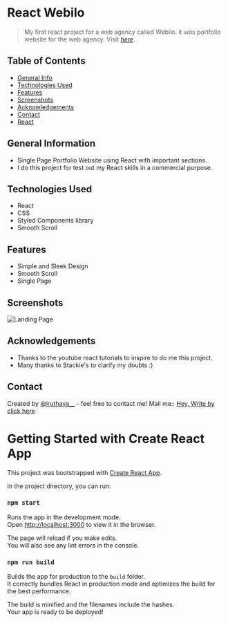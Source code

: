 # React Webilo
> My first react project for a web agency called Webilo. it was portfolio website for the web agency.
> Visit [_here_](https://react-webilo.netlify.app/).

## Table of Contents
* [General Info](#general-information)
* [Technologies Used](#technologies-used)
* [Features](#features)
* [Screenshots](#screenshots)
* [Acknowledgements](#acknowledgements)
* [Contact](#contact)
* [React](#getting-started-with-create-react-app)
<!-- * [License](#license) -->


## General Information
- Single Page Portfolio Website using React with important sections.
- I do this project for test out my React skills in a commercial purpose.



## Technologies Used
- React
- CSS
- Styled Components library
- Smooth Scroll


## Features
- Simple and Sleek Design
- Smooth Scroll
- Single Page


## Screenshots
![Landing Page](../images/screenshot.png)


## Acknowledgements
- Thanks to the youtube react tutorials to inspire to do me this project.
- Many thanks to Stackie's to clarify my doubts :)


## Contact
Created by [@iruthaya__](https://www.instagram.com/iruthaya__/) - feel free to contact me!
Mail me:: [Hey, Write by click here](mailto:johnsanthosh69@gmail.com?subject=[GitHub]%20From%20React%20Webilo)



# Getting Started with Create React App

This project was bootstrapped with [Create React App](https://github.com/facebook/create-react-app).

In the project directory, you can run:

### `npm start`

Runs the app in the development mode.\
Open [http://localhost:3000](http://localhost:3000) to view it in the browser.

The page will reload if you make edits.\
You will also see any lint errors in the console.


### `npm run build`

Builds the app for production to the `build` folder.\
It correctly bundles React in production mode and optimizes the build for the best performance.

The build is minified and the filenames include the hashes.\
Your app is ready to be deployed!
